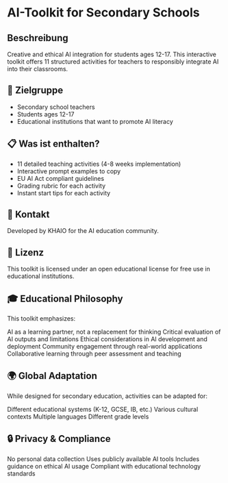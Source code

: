 # AI-Toolkit for Secondary Schools

## Beschreibung
Creative and ethical AI integration for students ages 12-17. This interactive toolkit offers 11 structured activities for teachers to responsibly integrate AI into their classrooms.

## 🎯 Zielgruppe
- Secondary school teachers
- Students ages 12-17
- Educational institutions that want to promote AI literacy

## 📋 Was ist enthalten?
- 11 detailed teaching activities (4-8 weeks implementation)
- Interactive prompt examples to copy
- EU AI Act compliant guidelines
- Grading rubric for each activity
- Instant start tips for each activity

## 👥 Kontakt
Developed by KHAIO for the AI education community.

## 📄 Lizenz
This toolkit is licensed under an open educational license for free use in educational institutions.

## 🎓 Educational Philosophy
This toolkit emphasizes:

AI as a learning partner, not a replacement for thinking
Critical evaluation of AI outputs and limitations
Ethical considerations in AI development and deployment
Community engagement through real-world applications
Collaborative learning through peer assessment and teaching

## 🌍 Global Adaptation
While designed for secondary education, activities can be adapted for:

Different educational systems (K-12, GCSE, IB, etc.)
Various cultural contexts
Multiple languages
Different grade levels

## 🔒 Privacy & Compliance

No personal data collection
Uses publicly available AI tools
Includes guidance on ethical AI usage
Compliant with educational technology standards
